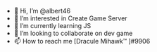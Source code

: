- 👋 Hi, I’m @albert46
- 👀 I’m interested in Create Game Server
- 🌱 I’m currently learning JS
- 💞️ I’m looking to collaborate on dev game
- 📫 How to reach me [Dracule Mihawk™ ]#9906

<!---
albert46/albert46 is a ✨ special ✨ repository because its `README.md` (this file) appears on your GitHub profile.
You can click the Preview link to take a look at your changes.
--->
